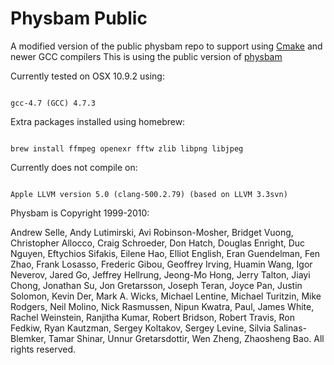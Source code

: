 Physbam Public
==============

A modified version of the public physbam repo to support using [Cmake](http://www.cmake.org/) and newer GCC compilers
This is using the public version of [physbam](http://physbam.stanford.edu/)

Currently tested on OSX 10.9.2 using:

```

gcc-4.7 (GCC) 4.7.3

```

Extra packages installed using homebrew:

```

brew install ffmpeg openexr fftw zlib libpng libjpeg

```

Currently does not compile on:

```

Apple LLVM version 5.0 (clang-500.2.79) (based on LLVM 3.3svn)

```

Physbam is Copyright 1999-2010:

Andrew Selle, Andy Lutimirski, Avi Robinson-Mosher, Bridget Vuong, Christopher Allocco, Craig Schroeder, Don Hatch, Douglas Enright, Duc Nguyen, Eftychios Sifakis, Eilene Hao, Elliot English, Eran Guendelman, Fen Zhao, Frank Losasso, Frederic Gibou, Geoffrey Irving, Huamin Wang, Igor Neverov, Jared Go, Jeffrey Hellrung, Jeong-Mo Hong, Jerry Talton, Jiayi Chong, Jonathan Su, Jon Gretarsson, Joseph Teran, Joyce Pan, Justin Solomon, Kevin Der, Mark A. Wicks, Michael Lentine, Michael Turitzin, Mike Rodgers, Neil Molino, Nick Rasmussen, Nipun Kwatra, Paul, James White, Rachel Weinstein, Ranjitha Kumar, Robert Bridson, Robert Travis, Ron Fedkiw, Ryan Kautzman, Sergey Koltakov, Sergey Levine, Silvia Salinas-Blemker, Tamar Shinar, Unnur Gretarsdottir, Wen Zheng, Zhaosheng Bao. All rights reserved. 

